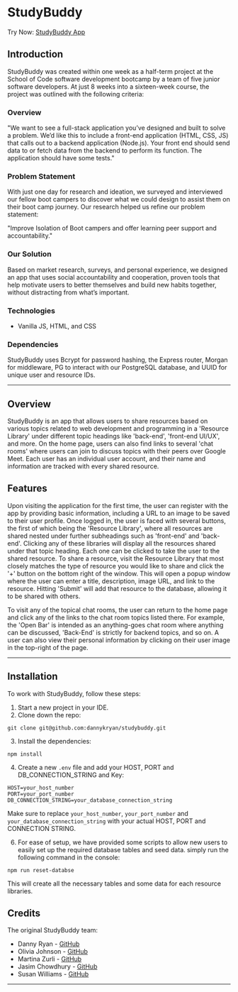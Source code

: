 # StudyBuddy

Try Now: [StudyBuddy App](https://study-buddy-9en0.onrender.com/)

## Introduction

StudyBuddy was created within one week as a half-term project at the School of Code software development bootcamp by a team of five junior software developers. At just 8 weeks into a sixteen-week course, the project was outlined with the following criteria:

### Overview
"We want to see a full-stack application you’ve designed and built to solve a problem. We’d like this to include a front-end application (HTML, CSS, JS) that calls out to a backend application (Node.js). Your front end should send data to or fetch data from the backend to perform its function. The application should have some tests."

### Problem Statement
With just one day for research and ideation, we surveyed and interviewed our fellow boot campers to discover what we could design to assist them on their boot camp journey. Our research helped us refine our problem statement:

"Improve Isolation of Boot campers and offer learning peer support and accountability."

### Our Solution

Based on market research, surveys, and personal experience, we designed an app that uses social accountability and cooperation, proven tools that help motivate users to better themselves and build new habits together, without distracting from what’s important.

### Technologies

- Vanilla JS, HTML, and CSS

### Dependencies

StudyBuddy uses Bcrypt for password hashing, the Express router, Morgan for middleware, PG to interact with our PostgreSQL database, and UUID for unique user and resource IDs.

---

## Overview

StudyBuddy is an app that allows users to share resources based on various topics related to web development and programming in a 'Resource Library' under different topic headings like 'back-end', 'front-end UI/UX', and more. On the home page, users can also find links to several 'chat rooms' where users can join to discuss topics with their peers over Google Meet. Each user has an individual user account, and their name and information are tracked with every shared resource.

## Features

Upon visiting the application for the first time, the user can register with the app by providing basic information, including a URL to an image to be saved to their user profile. Once logged in, the user is faced with several buttons, the first of which being the 'Resource Library', where all resources are shared nested under further subheadings such as 'front-end' and 'back-end'. Clicking any of these libraries will display all the resources shared under that topic heading. Each one can be clicked to take the user to the shared resource. To share a resource, visit the Resource Library that most closely matches the type of resource you would like to share and click the '+' button on the bottom right of the window. This will open a popup window where the user can enter a title, description, image URL, and link to the resource. Hitting 'Submit' will add that resource to the database, allowing it to be shared with others.

To visit any of the topical chat rooms, the user can return to the home page and click any of the links to the chat room topics listed there. For example, the 'Open Bar' is intended as an anything-goes chat room where anything can be discussed, 'Back-End' is strictly for backend topics, and so on. A user can also view their personal information by clicking on their user image in the top-right of the page.

---

## Installation

To work with StudyBuddy, follow these steps:

1. Start a new project in your IDE.
2. Clone down the repo:
```
git clone git@github.com:dannykryan/studybuddy.git
```
3. Install the dependencies:
```
npm install
```
4. Create a new `.env` file and add your HOST, PORT and DB_CONNECTION_STRING and Key:
```
HOST=your_host_number
PORT=your_port_number
DB_CONNECTION_STRING=your_database_connection_string   
```
Make sure to replace `your_host_number`, `your_port_number` and `your_database_connection_string` with your actual HOST, PORT and CONNECTION STRING.
   
6. For ease of setup, we have provided some scripts to allow new users to easily set up the required database tables and seed data. simply run the following command in the console:
```
npm run reset-databse  
```
This will create all the necessary tables and some data for each resource libraries.


## Credits

The original StudyBuddy team:

- Danny Ryan - [GitHub](https://github.com/dannykryan)
- Olivia Johnson - [GitHub](https://github.com/Livi-96)
- Martina Zurli - [GitHub](https://github.com/LuisValrod)
- Jasim Chowdhury - [GitHub](https://github.com/jasimchowdhury)
- Susan Williams - [GitHub](https://github.com/SusanWi)

--- 

